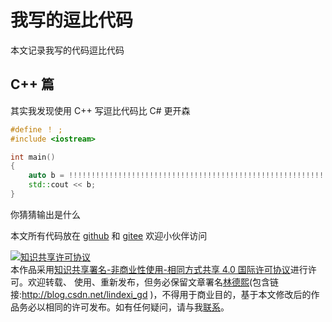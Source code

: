 # 我写的逗比代码

本文记录我写的代码逗比代码

<!--more-->

## C++ 篇

其实我发现使用 C++ 写逗比代码比 C# 更开森

```c++
#define ！ ; 
#include <iostream>

int main()
{
    auto b = !!!!!!!!!!!!!!!!!!!!!!!!!!!!!!!!!!!!!!!!!!!!!!!!!!!!!!!!!!!!!!!!!!!!!!!!!!!!!!!!!!!!!!!!!!!!!!!!!!!!!!!!!!true ！ ！ ！ 
    std::cout << b;
}
```

你猜猜输出是什么

本文所有代码放在 [github](https://github.com/lindexi/lindexi_gd/tree/e830acc646ec23deb806561fbe0610841c154785/HefigalnurjaircakaBilifenay) 和 [gitee](https://gitee.com/lindexi/lindexi_gd/tree/e830acc646ec23deb806561fbe0610841c154785/HefigalnurjaircakaBilifenay) 欢迎小伙伴访问

<a rel="license" href="http://creativecommons.org/licenses/by-nc-sa/4.0/"><img alt="知识共享许可协议" style="border-width:0" src="https://licensebuttons.net/l/by-nc-sa/4.0/88x31.png" /></a><br />本作品采用<a rel="license" href="http://creativecommons.org/licenses/by-nc-sa/4.0/">知识共享署名-非商业性使用-相同方式共享 4.0 国际许可协议</a>进行许可。欢迎转载、 使用、重新发布，但务必保留文章署名[林德熙](http://blog.csdn.net/lindexi_gd)(包含链接:http://blog.csdn.net/lindexi_gd )，不得用于商业目的，基于本文修改后的作品务必以相同的许可发布。如有任何疑问，请与我[联系](mailto:lindexi_gd@163.com)。  
